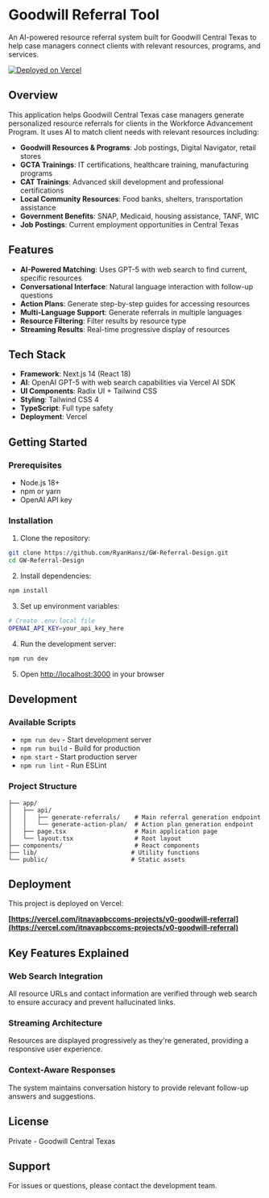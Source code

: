 # Goodwill Referral Tool

An AI-powered resource referral system built for Goodwill Central Texas to help case managers connect clients with relevant resources, programs, and services.

[![Deployed on Vercel](https://img.shields.io/badge/Deployed%20on-Vercel-black?style=for-the-badge&logo=vercel)](https://vercel.com/itnavapbccoms-projects/v0-goodwill-referral)

## Overview

This application helps Goodwill Central Texas case managers generate personalized resource referrals for clients in the Workforce Advancement Program. It uses AI to match client needs with relevant resources including:

- **Goodwill Resources & Programs**: Job postings, Digital Navigator, retail stores
- **GCTA Trainings**: IT certifications, healthcare training, manufacturing programs
- **CAT Trainings**: Advanced skill development and professional certifications
- **Local Community Resources**: Food banks, shelters, transportation assistance
- **Government Benefits**: SNAP, Medicaid, housing assistance, TANF, WIC
- **Job Postings**: Current employment opportunities in Central Texas

## Features

- **AI-Powered Matching**: Uses GPT-5 with web search to find current, specific resources
- **Conversational Interface**: Natural language interaction with follow-up questions
- **Action Plans**: Generate step-by-step guides for accessing resources
- **Multi-Language Support**: Generate referrals in multiple languages
- **Resource Filtering**: Filter results by resource type
- **Streaming Results**: Real-time progressive display of resources

## Tech Stack

- **Framework**: Next.js 14 (React 18)
- **AI**: OpenAI GPT-5 with web search capabilities via Vercel AI SDK
- **UI Components**: Radix UI + Tailwind CSS
- **Styling**: Tailwind CSS 4
- **TypeScript**: Full type safety
- **Deployment**: Vercel

## Getting Started

### Prerequisites

- Node.js 18+
- npm or yarn
- OpenAI API key

### Installation

1. Clone the repository:
```bash
git clone https://github.com/RyanHansz/GW-Referral-Design.git
cd GW-Referral-Design
```

2. Install dependencies:
```bash
npm install
```

3. Set up environment variables:
```bash
# Create .env.local file
OPENAI_API_KEY=your_api_key_here
```

4. Run the development server:
```bash
npm run dev
```

5. Open [http://localhost:3000](http://localhost:3000) in your browser

## Development

### Available Scripts

- `npm run dev` - Start development server
- `npm run build` - Build for production
- `npm start` - Start production server
- `npm run lint` - Run ESLint

### Project Structure

```
├── app/
│   ├── api/
│   │   ├── generate-referrals/    # Main referral generation endpoint
│   │   └── generate-action-plan/  # Action plan generation endpoint
│   ├── page.tsx                   # Main application page
│   └── layout.tsx                 # Root layout
├── components/                    # React components
├── lib/                          # Utility functions
└── public/                       # Static assets
```

## Deployment

This project is deployed on Vercel:

**[https://vercel.com/itnavapbccoms-projects/v0-goodwill-referral](https://vercel.com/itnavapbccoms-projects/v0-goodwill-referral)**

## Key Features Explained

### Web Search Integration
All resource URLs and contact information are verified through web search to ensure accuracy and prevent hallucinated links.

### Streaming Architecture
Resources are displayed progressively as they're generated, providing a responsive user experience.

### Context-Aware Responses
The system maintains conversation history to provide relevant follow-up answers and suggestions.

## License

Private - Goodwill Central Texas

## Support

For issues or questions, please contact the development team.
